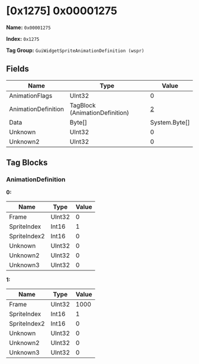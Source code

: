 # [0x1275] 0x00001275

**Name:** ```0x00001275```

**Index:** ```0x1275```

**Tag Group:** ```GuiWidgetSpriteAnimationDefinition (wspr)```

## Fields

Name	| Type	| Value
---	|---	|---	|
AnimationFlags	|UInt32	|0
AnimationDefinition	|TagBlock (AnimationDefinition)	|[2](#animationdefinition)
Data	|Byte[]	|System.Byte[]
Unknown	|UInt32	|0
Unknown2	|UInt32	|0


## Tag Blocks

### AnimationDefinition

**0:**

Name	| Type	| Value
---	|---	|---	|
Frame	|UInt32	|0
SpriteIndex	|Int16	|1
SpriteIndex2	|Int16	|0
Unknown	|UInt32	|0
Unknown2	|UInt32	|0
Unknown3	|UInt32	|0


**1:**

Name	| Type	| Value
---	|---	|---	|
Frame	|UInt32	|1000
SpriteIndex	|Int16	|1
SpriteIndex2	|Int16	|0
Unknown	|UInt32	|0
Unknown2	|UInt32	|0
Unknown3	|UInt32	|0



